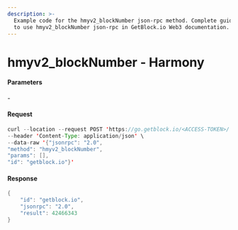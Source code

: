 ```yaml
---
description: >-
  Example code for the hmyv2_blockNumber json-rpc method. Сomplete guide on how
  to use hmyv2_blockNumber json-rpc in GetBlock.io Web3 documentation.
---
```


# hmyv2\_blockNumber - Harmony

#### Parameters

\-

#### Request

```java
curl --location --request POST 'https://go.getblock.io/<ACCESS-TOKEN>/' \
--header 'Content-Type: application/json' \ 
--data-raw '{"jsonrpc": "2.0",
"method": "hmyv2_blockNumber",
"params": [],
"id": "getblock.io"}'
```

#### Response

```java
{
    "id": "getblock.io",
    "jsonrpc": "2.0",
    "result": 42466343
}
```
